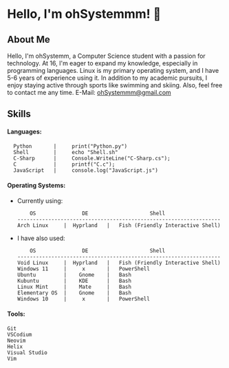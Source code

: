 # Hello, I'm ohSystemmm!  👋


## About Me
Hello, 
I'm ohSystemm, a Computer Science student with a passion for technology. At 16, I'm eager to expand my knowledge, especially in programming languages. Linux is my primary operating system, and I have 5-6 years of experience using it. In addition to my academic pursuits, I enjoy staying active through sports like swimming and skiing. Also, feel free to contact me any time. 
E-Mail: ohSystemmm@gmail.com

## Skills
#### Languages:
```
  Python       |     print("Python.py")
  Shell        |     echo "Shell.sh"
  C-Sharp      |     Console.WriteLine("C-Sharp.cs");
  C            |     printf("C.c");
  JavaScript   |     console.log("JavaScript.js")
```

#### Operating Systems:
- Currently using:
  ``` 
      OS               DE                    Shell
  ------------------------------------------------------------------
  Arch Linux     |  Hyprland   |   Fish (Friendly Interactive Shell)
  ```
- I have also used:
  ``` 
      OS               DE                    Shell
  ------------------------------------------------------------------
  Void Linux     |  Hyprland   |   Fish (Friendly Interactive Shell)
  Windows 11     |     x       |   PowerShell
  Ubuntu         |    Gnome    |   Bash
  Kubuntu        |    KDE      |   Bash
  Linux Mint     |    Mate     |   Bash
  Elementary OS  |    Gnome    |   Bash
  Windows 10     |     x       |   PowerShell
  ``` 

#### Tools:
  ``` 
  Git
  VSCodium
  Neovim
  Helix
  Visual Studio
  Vim
  ``` 
